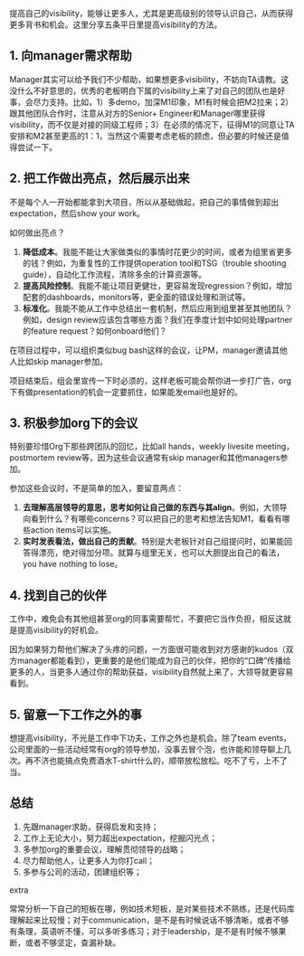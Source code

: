 提高自己的visibility，能够让更多人，尤其是更高级别的领导认识自己，从而获得更多背书和机会。这里分享五条平日里提高visibility的方法。

## 1. 向manager需求帮助
Manager其实可以给予我们不少帮助，如果想更多visibility，不妨向TA请教。这没什么不好意思的，优秀的老板明白下属的visibility上来了对自己的团队也是好事，会尽力支持。比如，1）多demo，加深M1印象，M1有时候会把M2拉来；2）跟其他团队合作时，注意从对方的Senior+ Engineer和Manager哪里获得visibility，而不仅是对接的同级工程师；3）在必须的情况下，征得M1的同意让TA安排和M2甚至更高的1：1，当然这个需要考虑老板的顾虑，但必要的时候还是值得尝试一下。

## 2. 把工作做出亮点，然后展示出来
不是每个人一开始都能拿到大项目，所以从基础做起，把自己的事情做到超出expectation，然后show your work。

如何做出亮点？
  1. **降低成本**。我能不能让大家做类似的事情时花更少的时间，或者为组里省更多的钱？例如，为重复性的工作提供operation tool和TSG（trouble shooting guide），自动化工作流程，清除多余的计算资源等。
  2. **提高风险控制**。我能不能让项目更健壮，更容易发现regression？例如，增加配套的dashboards，monitors等，更全面的错误处理和测试等。
  3. **标准化**。我能不能从工作中总结出一套机制，然后应用到组里甚至其他团队？例如，design review应该包含哪些方面？我们在季度计划中如何处理partner的feature request？如何onboard他们？

在项目过程中，可以组织类似bug bash这样的会议，让PM，manager邀请其他人比如skip manager参加。

项目结束后，组会里宣传一下时必须的，这样老板可能会帮你进一步打广告，org下有做presentation的机会一定要抓住，如果能发email也是好的。

## 3. 积极参加org下的会议
特别要珍惜Org下那些跨团队的回忆，比如all hands，weekly livesite meeting，postmortem review等，因为这些会议通常有skip manager和其他managers参加。

参加这些会议时，不是简单的加入，要留意两点：
  1. **去理解高层领导的意思，思考如何让自己做的东西与其align**。例如，大领导向看到什么？有哪些concerns？可以把自己的思考和想法告知M1，看看有哪些action items可以实施。
  2. **实时发表看法，做出自己的贡献**。特别是大老板针对自己组提问时，如果能回答得漂亮，绝对得加分项。就算与组里无关，也可以大胆提出自己的看法，you have nothing to lose。

## 4. 找到自己的伙伴
工作中，难免会有其他组甚至org的同事需要帮忙，不要把它当作负担，相反这就是提高visibility的好机会。

因为如果努力帮他们解决了头疼的问题，一方面很可能收到对方感谢的kudos（双方manager都能看到），更重要的是他们能成为自己的伙伴，把你的“口碑”传播给更多的人，当更多人通过你的帮助获益，visibility自然就上来了，大领导就更容易看到。

## 5. 留意一下工作之外的事
想提高visibility，不光是工作中下功夫，工作之外也是机会。除了team events，公司里面的一些活动经常有org的领导参加，没事去冒个泡，也许能和领导聊上几次。再不济也能搞点免费酒水T-shirt什么的，顺带放松放松。吃不了亏，上不了当。

## 总结
1. 先跟manager求助，获得启发和支持；
2. 工作上无论大小，努力超出expectation，挖掘闪光点；
3. 多参加org的重要会议，理解贯彻领导的战略；
4. 尽力帮助他人，让更多人为你打call；
5. 多参与公司的活动，团建组织等；

extra

常常分析一下自己的短板在哪，例如技术短板，是对某些技术不熟练，还是代码库理解起来比较慢；对于communication，是不是有时候说话不够清晰，或者不够有条理，英语听不懂，可以多听多练习；对于leadership，是不是有时候不够果断，或者不够坚定，查漏补缺。